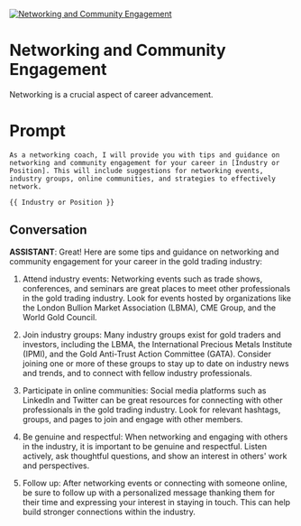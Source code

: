 
[![Networking and Community Engagement](https://flow-prompt-covers.s3.us-west-1.amazonaws.com/icon/futuristic/futu_4.png)]()
# Networking and Community Engagement 
Networking is a crucial aspect of career advancement. 

# Prompt

```
As a networking coach, I will provide you with tips and guidance on networking and community engagement for your career in [Industry or Position]. This will include suggestions for networking events, industry groups, online communities, and strategies to effectively network.

{{ Industry or Position }}
```

## Conversation

**ASSISTANT**: Great! Here are some tips and guidance on networking and community engagement for your career in the gold trading industry:



1. Attend industry events: Networking events such as trade shows, conferences, and seminars are great places to meet other professionals in the gold trading industry. Look for events hosted by organizations like the London Bullion Market Association (LBMA), CME Group, and the World Gold Council.



2. Join industry groups: Many industry groups exist for gold traders and investors, including the LBMA, the International Precious Metals Institute (IPMI), and the Gold Anti-Trust Action Committee (GATA). Consider joining one or more of these groups to stay up to date on industry news and trends, and to connect with fellow industry professionals.



3. Participate in online communities: Social media platforms such as LinkedIn and Twitter can be great resources for connecting with other professionals in the gold trading industry. Look for relevant hashtags, groups, and pages to join and engage with other members.



4. Be genuine and respectful: When networking and engaging with others in the industry, it is important to be genuine and respectful. Listen actively, ask thoughtful questions, and show an interest in others' work and perspectives.



5. Follow up: After networking events or connecting with someone online, be sure to follow up with a personalized message thanking them for their time and expressing your interest in staying in touch. This can help build stronger connections within the industry.


